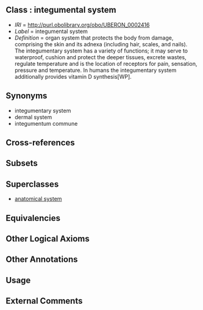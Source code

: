 
## Class : integumental system

 * *IRI* = http://purl.obolibrary.org/obo/UBERON_0002416
 * *Label* = integumental system
 * *Definition* = organ system that protects the body from damage, comprising the skin and its adnexa (including hair, scales, and nails). The integumentary system has a variety of functions; it may serve to waterproof, cushion and protect the deeper tissues, excrete wastes, regulate temperature and is the location of receptors for pain, sensation, pressure and temperature. In humans the integumentary system additionally provides vitamin D synthesis[WP].

## Synonyms

 * integumentary system
 * dermal system
 * integumentum commune

## Cross-references


## Subsets


## Superclasses

 * [anatomical system](../../UBERON/67/UBERON_0000467.md)

## Equivalencies


## Other Logical Axioms


## Other Annotations


## Usage


## External Comments

